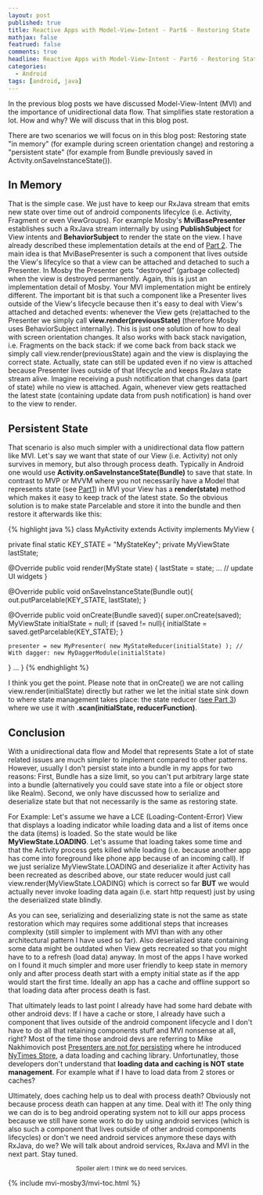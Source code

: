 ```yaml
---
layout: post
published: true
title: Reactive Apps with Model-View-Intent - Part6 - Restoring State
mathjax: false
featrued: false
comments: true
headline: Reactive Apps with Model-View-Intent - Part6 - Restoring State
categories:
  - Android
tags: [android, java]
---
```

In the previous blog posts we have discussed Model-View-Intent (MVI) and the importance of unidirectional data flow. That simplifies state restoration a lot. How and why? We will discuss that in this blog post.

There are two scenarios we will focus on in this blog post: Restoring state "in memory"
(for example during screen orientation change) and restoring a "persistent state"
(for example from Bundle previously saved in Activity.onSaveInstanceState()).


## In Memory
That is the simple case. We just have to keep our RxJava stream that emits new state over time out of
android components lifecylce (i.e. Activity, Fragment or even ViewGroups). For example Mosby's
**MviBasePresenter** establishes such a RxJava stream internally by using
**PublishSubject** for View intents and **BehaviorSubject** to render the state on the view.
I have already described these implementation details at the end of [Part 2](http://hannesdorfmann.com/android/mosby3-mvi-2).
The main idea is that MviBasePresenter is such a component that lives outside the View's lifecylce so that a view can be attached and detached to such a Presenter.
In Mosby the Presenter gets "destroyed" (garbage collected) when the view is destroyed permanently.
Again, this is just an implementation detail of Mosby.
Your MVI implementation might be entirely different.
The important bit is that such a component like a Presenter lives outside of the View's lifecycle because
then it's easy to deal with View's attached and detached events:
whenever the View gets (re)attached to the Presenter we simply call **view.render(previousState)**
 (therefore Mosby uses BehaviorSubject internally).
This is just one solution of how to deal with screen orientation changes. It also works with back stack navigation,
i.e. Fragments on the back stack: if we come back from back stack we simply call view.render(previousState) again and the view is displaying the correct state.
Actually, state can still be updated even if no view is attached because Presenter lives outside of that lifecycle and keeps RxJava state stream alive. Imagine receiving a push notification that changes data (part of state) while no view is attached. Again, whenever view gets reattached the latest state (containing update data from push notification) is hand over to the view to render.

## Persistent State
That scenario is also much simpler with a unidirectional data flow pattern like MVI.
Let's say we want that state of our View (i.e. Activity) not only survives in memory, but also through process death.
Typically in Android one would use **Activity.onSaveInstanceState(Bundle)** to save that state.
In contrast to MVP or MVVM where you not necessarily have a Model that represents state
(see [Part1](http://hannesdorfmann.com/android/mosby3-mvi-1)) in MVI your View has a **render(state)** method which makes it easy to keep track of the latest state.
So the obvious solution is to make state Parcelable and store it into the bundle and then restore it afterwards like this:


{% highlight java %}
class MyActivity extends Activity implements MyView {

  private final static KEY_STATE = "MyStateKey";
  private MyViewState lastState;

  @Override
  public void render(MyState state) {
    lastState = state;
    ... // update UI widgets
  }

  @Override
  public void onSaveInstanceState(Bundle out){
    out.putParcelable(KEY_STATE, lastState);
  }

  @Override
  public void onCreate(Bundle saved){
    super.onCreate(saved);
    MyViewState initialState = null;
    if (saved != null){
      initialState = saved.getParcelable(KEY_STATE);
    }

    presenter = new MyPresenter( new MyStateReducer(initialState) ); // With dagger: new MyDaggerModule(initialState)
  }
  ...
}
{% endhighlight %}

I think you get the point. Please note that in onCreate() we are not calling
view.render(initialState) directly but rather we let the initial state sink down to where state management takes place: the state reducer ([see Part 3](http://hannesdorfmann.com/android/mosby3-mvi-3)) where we use it with **.scan(initialState, reducerFunction)**.

## Conclusion
With a unidirectional data flow and Model that represents State a lot of state related issues are much simpler to implement compared to other patterns.
However, usually I don't persist state into a bundle in my apps for two reasons:
First, Bundle has a size limit, so you can't put arbitrary large state into a bundle (alternatively you could save state into a file or object store like Realm).
Second, we only have discussed how to serialize and deserialize state but that not necessarily is the same as restoring state.

For Example: Let's assume we have a LCE (Loading-Content-Error) View that displays a loading indicator while loading data and a list of items once the data (items) is loaded.
So the state would be like **MyViewState.LOADING**. Let's assume that loading takes some time and
that the Activity process gets killed while loading (i.e. because another app has come into foreground like phone app because of an incoming call). If we just serialize  MyViewState.LOADING and deserialize it after Activity has been
recreated as described above, our state reducer would just call view.render(MyViewState.LOADING) which is correct so far **BUT** we would actually never invoke loading data again
(i.e. start http request) just by using the deserialized state blindly.

As you can see, serializing and deserializing state is not the same as state restoration which
may requires some additional steps that increases complexity (still simpler to implement with MVI than with
any other architectural pattern I have used so far).
Also deserialized state containing some data might be outdated when View gets recreated so that you
might have to to a refresh (load data) anyway. In most of the apps I have worked on I found it
much simpler and more user friendly to keep state in memory only and after process death start with
a empty initial state as if the app would start the first time.
Ideally an app has a cache and offline support so that loading data after process death is fast.

That ultimately leads to last point I already have had some hard debate with other android devs: If I have a cache or store, I already have such a component that lives outside of the android component
lifecycle and I don't have to do all that retaining components stuff and MVI nonsense at all, right?
Most of the time those android devs are referring to Mike Nakhimovich post [Presenters are not for persisting](https://hackernoon.com/presenters-are-not-for-persisting-f537a2cc7962)
where he introduced [NyTimes Store](https://github.com/NYTimes/Store), a data loading and caching library. Unfortunatley, those developers don't understand that **loading data and caching is NOT state management**.
For example what if I have to load data from 2 stores or caches?

Ultimately, does caching help us to deal with process death?
Obviously not because process death can happen at any time. Deal with it!
The only thing we can do is to beg android operating system not to kill our apps process because we still have some work to do by using android
services (which is also such a component that lives outside of other android components lifecycles)
or don't we need android services anymore these days with RxJava, do we?
We will talk about android services, RxJava and MVI in the next part. Stay tuned.

<small><center>Spoiler alert: I think we do need services.</center></small>

{% include mvi-mosby3/mvi-toc.html %}
